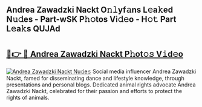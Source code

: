 ## Andrea Zawadzki Nackt O𝚗𝚕yf𝚊ns L𝚎a𝚔ed N𝚞𝚍es - Part-wSK P𝚑𝚘tos Vi𝚍𝚎o - H𝚘𝚝 Part L𝚎a𝚔s QUJAd

# <h2><a href="http://kf9orf0.oniu.top/?m=Andrea+Zawadzki+Nackt">🔗👉 🔴 Andrea Zawadzki Nackt P𝚑ot𝚘𝚜 V𝚒d𝚎o</a></h2>

[![Andrea Zawadzki Nackt Nu𝚍e𝚜](https://i.imgur.com/0qMVB7G.gif)](http://kf9orf0.oniu.top/?m=Andrea+Zawadzki+Nackt)
Social media influencer Andrea Zawadzki Nackt, famed for disseminating dance and lifestyle knowledge, through presentations and personal blogs. Dedicated animal rights advocate Andrea Zawadzki Nackt, celebrated for their passion and efforts to protect the rights of animals.  
